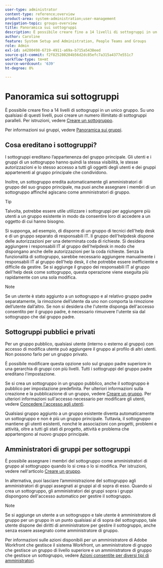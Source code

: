 ```yaml
---
user-type: administrator
content-type: reference;overview
product-area: system-administration;user-management
navigation-topic: groups-overview
title: Panoramica sui sottogruppi
description: È possibile creare fino a 14 livelli di sottogruppi in un unico gruppo. Su uno qualsiasi di questi livelli, puoi creare un numero illimitato di sottogruppi paralleli.
author: Caroline
feature: System Setup and Administration, People Teams and Groups
role: Admin
exl-id: a4280498-6719-4911-a69a-b715a5438eed
source-git-commit: f2f825280204b56d2dc85efc7a315a4377e551c7
workflow-type: tm+mt
source-wordcount: '639'
ht-degree: 0%

---
```


# Panoramica sui sottogruppi

È possibile creare fino a 14 livelli di sottogruppi in un unico gruppo. Su uno qualsiasi di questi livelli, puoi creare un numero illimitato di sottogruppi paralleli. Per istruzioni, vedere [Creare un sottogruppo](../../../administration-and-setup/manage-groups/create-and-manage-subgroups/create-a-subgroup.md).

Per informazioni sui gruppi, vedere [Panoramica sui gruppi](../../../administration-and-setup/manage-groups/groups-overview/groups.md).

## Cosa ereditano i sottogruppi?

I sottogruppi ereditano l’appartenenza del gruppo principale. Gli utenti e i gruppi di un sottogruppo hanno quindi la stessa visibilità, le stesse autorizzazioni e lo stesso accesso a tutti gli oggetti degli utenti e dei gruppi appartenenti al gruppo principale che condividono.

Inoltre, un sottogruppo eredita automaticamente gli amministratori di gruppo del suo gruppo principale, ma puoi anche assegnare i membri di un sottogruppo affinché agiscano come amministratori di gruppo.

>[!TIP]
>
>Talvolta, potrebbe essere utile utilizzare i sottogruppi per aggiungere più utenti a un gruppo esistente in modo da consentire loro di accedere a un oggetto di cui hanno bisogno.
>
>Si supponga, ad esempio, di disporre di un gruppo di tecnici dell&#39;help desk e di un gruppo separato di responsabili IT. Il gruppo dell&#39;helpdesk dispone delle autorizzazioni per una determinata coda di richieste. Si desidera aggiungere i responsabili IT al gruppo dell&#39;helpdesk in modo che dispongano anche delle autorizzazioni per la coda richieste. Senza la funzionalità di sottogruppo, sarebbe necessario aggiungere manualmente i responsabili IT al gruppo dell&#39;help desk, il che potrebbe essere inefficiente e difficile da gestire. Se si aggiunge il gruppo dei responsabili IT al gruppo dell&#39;help desk come sottogruppo, questa operazione viene eseguita più rapidamente con una sola modifica.

>[!NOTE]
>
>Se un utente è stato aggiunto a un sottogruppo e al relativo gruppo padre separatamente, la rimozione dell’utente da uno non comporta la rimozione dell’utente dall’altro. Se non si desidera che l&#39;utente disponga dell&#39;accesso consentito per il gruppo padre, è necessario rimuovere l&#39;utente sia dal sottogruppo che dal gruppo padre.

## Sottogruppi pubblici e privati

Per un gruppo pubblico, qualsiasi utente (interno o esterno al gruppo) con accesso di modifica utente può aggiungere il gruppo al profilo di altri utenti. Non possono farlo per un gruppo privato.

È possibile modificare questa opzione solo sul gruppo padre superiore in una gerarchia di gruppi con più livelli. Tutti i sottogruppi del gruppo padre ereditano l&#39;impostazione.

Se si crea un sottogruppo in un gruppo pubblico, anche il sottogruppo è pubblico per impostazione predefinita. Per ulteriori informazioni sulla creazione e la pubblicazione di un gruppo, vedere [Creare un gruppo](../../../administration-and-setup/manage-groups/create-and-manage-groups/create-a-group.md). Per ulteriori informazioni sull&#39;accesso necessario per modificare gli utenti, vedere [Concedere l&#39;accesso agli utenti](../../../administration-and-setup/add-users/configure-and-grant-access/grant-access-other-users.md).

Qualsiasi gruppo aggiunto a un gruppo esistente diventa automaticamente un sottogruppo e non è più un gruppo principale. Tuttavia, il sottogruppo mantiene gli utenti esistenti, nonché le associazioni con progetti, problemi e attività, oltre a tutti gli stati di progetto, attività e problema che appartengono al nuovo gruppo principale.

## Amministratori di gruppi per sottogruppi

<!--
Group Admins of a subgroup can't manage statuses or project preferences of the subgroup YET (Sprint 22/Oct 28, 2020)</p>
-->

È possibile assegnare i membri del sottogruppo come amministratori di gruppo al sottogruppo quando lo si crea o lo si modifica. Per istruzioni, vedere [](../../../administration-and-setup/manage-groups/create-and-manage-groups/create-a-group.md#create) nell&#39;articolo [Creare un gruppo](../../../administration-and-setup/manage-groups/create-and-manage-groups/create-a-group.md).

In alternativa, puoi lasciare l’amministrazione del sottogruppo agli amministratori di gruppi assegnati ai gruppi al di sopra di esso. Quando si crea un sottogruppo, gli amministratori dei gruppi sopra i gruppi dispongono dell&#39;accesso automatico per gestire il sottogruppo.

>[!NOTE]
>
>Se si aggiunge un utente a un sottogruppo e tale utente è amministratore di gruppo per un gruppo in un punto qualsiasi al di sopra del sottogruppo, tale utente dispone dei diritti di amministratore per gestire il sottogruppo, anche senza essere assegnato come amministratore di gruppo.

Per informazioni sulle azioni disponibili per un amministratore di Adobe Workfront che gestisce il sistema Workfront, un amministratore di gruppo che gestisce un gruppo di livello superiore e un amministratore di gruppo che gestisce un sottogruppo, vedere [Azioni consentite per diversi tipi di amministratori](../../../administration-and-setup/manage-groups/group-roles/group-actions-allowed-different-types-admins.md).

